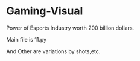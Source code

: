 # Gaming-Visual

Power of Esports Industry worth 200 billion dollars.

Main file is 11.py 

And Other are variations by shots,etc.
